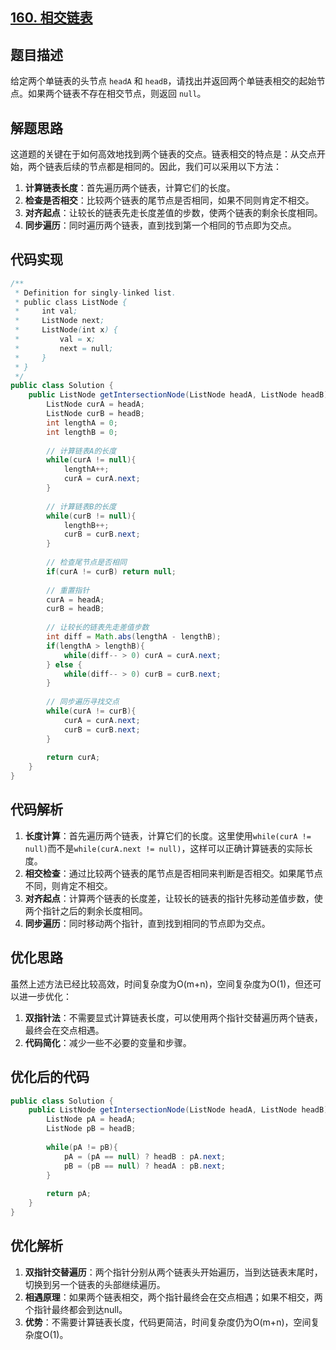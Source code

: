 ## [160. 相交链表](https://leetcode.cn/problems/intersection-of-two-linked-lists/)

## 题目描述

给定两个单链表的头节点 `headA` 和 `headB`，请找出并返回两个单链表相交的起始节点。如果两个链表不存在相交节点，则返回 `null`。

## 解题思路

这道题的关键在于如何高效地找到两个链表的交点。链表相交的特点是：从交点开始，两个链表后续的节点都是相同的。因此，我们可以采用以下方法：

1. **计算链表长度**：首先遍历两个链表，计算它们的长度。
2. **检查是否相交**：比较两个链表的尾节点是否相同，如果不同则肯定不相交。
3. **对齐起点**：让较长的链表先走长度差值的步数，使两个链表的剩余长度相同。
4. **同步遍历**：同时遍历两个链表，直到找到第一个相同的节点即为交点。

## 代码实现

```java
/**
 * Definition for singly-linked list.
 * public class ListNode {
 *     int val;
 *     ListNode next;
 *     ListNode(int x) {
 *         val = x;
 *         next = null;
 *     }
 * }
 */
public class Solution {
    public ListNode getIntersectionNode(ListNode headA, ListNode headB) {
        ListNode curA = headA;
        ListNode curB = headB;
        int lengthA = 0;
        int lengthB = 0;
        
        // 计算链表A的长度
        while(curA != null){
            lengthA++;
            curA = curA.next;
        }
        
        // 计算链表B的长度
        while(curB != null){
            lengthB++;
            curB = curB.next;
        }
        
        // 检查尾节点是否相同
        if(curA != curB) return null;
        
        // 重置指针
        curA = headA;
        curB = headB;
        
        // 让较长的链表先走差值步数
        int diff = Math.abs(lengthA - lengthB);
        if(lengthA > lengthB){
            while(diff-- > 0) curA = curA.next;
        } else {
            while(diff-- > 0) curB = curB.next;
        }
        
        // 同步遍历寻找交点
        while(curA != curB){
            curA = curA.next;
            curB = curB.next;
        }
        
        return curA;
    }
}
```

## 代码解析

1. **长度计算**：首先遍历两个链表，计算它们的长度。这里使用`while(curA != null)`而不是`while(curA.next != null)`，这样可以正确计算链表的实际长度。
2. **相交检查**：通过比较两个链表的尾节点是否相同来判断是否相交。如果尾节点不同，则肯定不相交。
3. **对齐起点**：计算两个链表的长度差，让较长的链表的指针先移动差值步数，使两个指针之后的剩余长度相同。
4. **同步遍历**：同时移动两个指针，直到找到相同的节点即为交点。

## 优化思路

虽然上述方法已经比较高效，时间复杂度为O(m+n)，空间复杂度为O(1)，但还可以进一步优化：

1. **双指针法**：不需要显式计算链表长度，可以使用两个指针交替遍历两个链表，最终会在交点相遇。
2. **代码简化**：减少一些不必要的变量和步骤。

## 优化后的代码

```java
public class Solution {
    public ListNode getIntersectionNode(ListNode headA, ListNode headB) {
        ListNode pA = headA;
        ListNode pB = headB;
        
        while(pA != pB){
            pA = (pA == null) ? headB : pA.next;
            pB = (pB == null) ? headA : pB.next;
        }
        
        return pA;
    }
}
```

## 优化解析

1. **双指针交替遍历**：两个指针分别从两个链表头开始遍历，当到达链表末尾时，切换到另一个链表的头部继续遍历。
2. **相遇原理**：如果两个链表相交，两个指针最终会在交点相遇；如果不相交，两个指针最终都会到达null。
3. **优势**：不需要计算链表长度，代码更简洁，时间复杂度仍为O(m+n)，空间复杂度O(1)。
